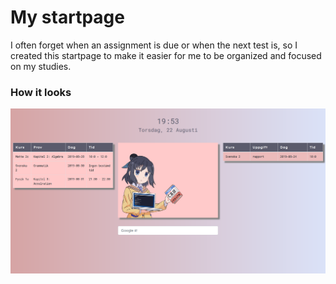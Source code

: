 # My startpage
I often forget when an assignment is due or when the next test is, so I created this startpage to make it easier for me to be organized and focused on my studies.
### How it looks
![My startpage](https://raw.githubusercontent.com/EinarJohansson/Startpage/master/public/Resources/startpage.png)
